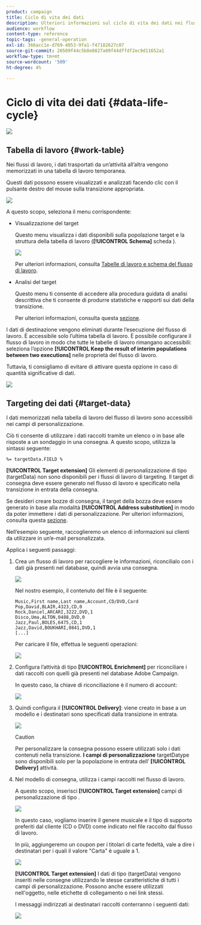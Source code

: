```yaml
---
product: campaign
title: Ciclo di vita dei dati
description: Ulteriori informazioni sul ciclo di vita dei dati nei flussi di lavoro
audience: workflow
content-type: reference
topic-tags: -general-operation
exl-id: 366acc1e-d769-4053-9fa1-f47182627c07
source-git-commit: 20509f44c5b8e0827a09f44dffdf2ec9d11652a1
workflow-type: tm+mt
source-wordcount: '509'
ht-degree: 4%

---
```


# Ciclo di vita dei dati {#data-life-cycle}

![](../../assets/common.svg)

## Tabella di lavoro {#work-table}

Nei flussi di lavoro, i dati trasportati da un’attività all’altra vengono memorizzati in una tabella di lavoro temporanea.

Questi dati possono essere visualizzati e analizzati facendo clic con il pulsante destro del mouse sulla transizione appropriata.

![](assets/wf-right-click-analyze.png)

A questo scopo, seleziona il menu corrispondente:

* Visualizzazione del target

   Questo menu visualizza i dati disponibili sulla popolazione target e la struttura della tabella di lavoro (**[!UICONTROL Schema]** scheda ).

   ![](assets/wf-right-click-display.png)

   Per ulteriori informazioni, consulta [Tabelle di lavoro e schema del flusso di lavoro](monitoring-workflow-execution.md#worktables-and-workflow-schema).

* Analisi del target

   Questo menu ti consente di accedere alla procedura guidata di analisi descrittiva che ti consente di produrre statistiche e rapporti sui dati della transizione.

   Per ulteriori informazioni, consulta questa [sezione](../../reporting/using/using-the-descriptive-analysis-wizard.md).

I dati di destinazione vengono eliminati durante l’esecuzione del flusso di lavoro. È accessibile solo l’ultima tabella di lavoro. È possibile configurare il flusso di lavoro in modo che tutte le tabelle di lavoro rimangano accessibili: seleziona l’opzione **[!UICONTROL Keep the result of interim populations between two executions]** nelle proprietà del flusso di lavoro.

Tuttavia, ti consigliamo di evitare di attivare questa opzione in caso di quantità significative di dati.

![](assets/wf-purge-data-option.png)

## Targeting dei dati {#target-data}

I dati memorizzati nella tabella di lavoro del flusso di lavoro sono accessibili nei campi di personalizzazione.

Ciò ti consente di utilizzare i dati raccolti tramite un elenco o in base alle risposte a un sondaggio in una consegna. A questo scopo, utilizza la sintassi seguente:

```
%= targetData.FIELD %
```

**[!UICONTROL Target extension]** Gli elementi di personalizzazione di tipo (targetData) non sono disponibili per i flussi di lavoro di targeting. Il target di consegna deve essere generato nel flusso di lavoro e specificato nella transizione in entrata della consegna.

Se desideri creare bozze di consegna, il target della bozza deve essere generato in base alla modalità **[!UICONTROL Address substitution]** in modo da poter immettere i dati di personalizzazione. Per ulteriori informazioni, consulta questa [sezione](../../delivery/using/steps-defining-the-target-population.md#using-address-substitution-in-proof).

Nell’esempio seguente, raccoglieremo un elenco di informazioni sui clienti da utilizzare in un’e-mail personalizzata.

Applica i seguenti passaggi:

1. Crea un flusso di lavoro per raccogliere le informazioni, riconcilialo con i dati già presenti nel database, quindi avvia una consegna.

   ![](assets/wf-targetdata-sample-1.png)

   Nel nostro esempio, il contenuto del file è il seguente:

   ```
   Music,First name,Last name,Account,CD/DVD,Card
   Pop,David,BLAIR,4323,CD,0
   Rock,Daniel,ARCARI,3222,DVD,1
   Disco,Uma,ALTON,0488,DVD,0
   Jazz,Paul,BOLES,6475,CD,1
   Jazz,David,BOUKHARI,0841,DVD,1
   [...]
   ```

   Per caricare il file, effettua le seguenti operazioni:

   ![](assets/wf-targetdata-sample-2.png)

1. Configura l’attività di tipo **[!UICONTROL Enrichment]** per riconciliare i dati raccolti con quelli già presenti nel database Adobe Campaign.

   In questo caso, la chiave di riconciliazione è il numero di account:

   ![](assets/wf-targetdata-sample-3.png)

1. Quindi configura il **[!UICONTROL Delivery]**: viene creato in base a un modello e i destinatari sono specificati dalla transizione in entrata.

   ![](assets/wf-targetdata-sample-4.png)

   >[!CAUTION]
   >
   >Per personalizzare la consegna possono essere utilizzati solo i dati contenuti nella transizione. **I campi di personalizzazione** targetDatype sono disponibili solo per la popolazione in entrata dell’ **[!UICONTROL Delivery]** attività.

1. Nel modello di consegna, utilizza i campi raccolti nel flusso di lavoro.

   A questo scopo, inserisci **[!UICONTROL Target extension]** campi di personalizzazione di tipo .

   ![](assets/wf-targetdata-sample-5.png)

   In questo caso, vogliamo inserire il genere musicale e il tipo di supporto preferiti dal cliente (CD o DVD) come indicato nel file raccolto dal flusso di lavoro.

   In più, aggiungeremo un coupon per i titolari di carte fedeltà, vale a dire i destinatari per i quali il valore &quot;Carta&quot; è uguale a 1.

   ![](assets/wf-targetdata-sample-6.png)

   **[!UICONTROL Target extension]** I dati di tipo (targetData) vengono inseriti nelle consegne utilizzando le stesse caratteristiche di tutti i campi di personalizzazione. Possono anche essere utilizzati nell&#39;oggetto, nelle etichette di collegamento o nei link stessi.

   I messaggi indirizzati ai destinatari raccolti conterranno i seguenti dati:

   ![](assets/wf-targetdata-sample-7.png)
